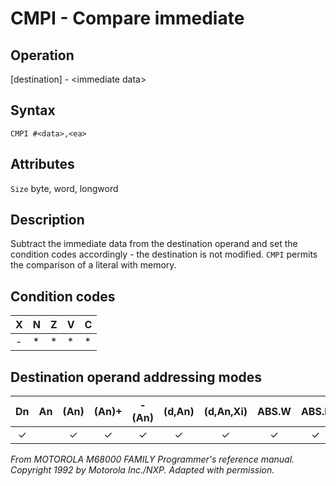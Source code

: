 # CMPI - Compare immediate

## Operation
[destination] - \<immediate data\>

## Syntax
```assembly
CMPI #<data>,<ea>
```

## Attributes
`Size` byte, word, longword

## Description
Subtract the immediate data from the destination operand and set the condition codes accordingly - the destination is not modified. `CMPI` permits the comparison of a literal with memory.

## Condition codes
|X|N|Z|V|C|
|--|--|--|--|--|
|-|*|*|*|*|

## Destination operand addressing modes
|Dn|An|(An)|(An)+|-(An)|(d,An)|(d,An,Xi)|ABS.W|ABS.L|(d,PC)|(d,PC,Xn)|imm|
|:-:|:-:|:-:|:-:|:-:|:-:|:-:|:-:|:-:|:-:|:-:|:-:|
|✓||✓|✓|✓|✓|✓|✓|✓|✓|✓||

*From MOTOROLA M68000 FAMILY Programmer's reference manual. Copyright 1992 by Motorola Inc./NXP. Adapted with permission.*